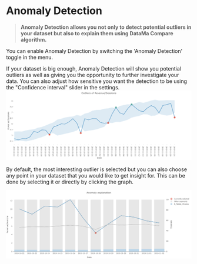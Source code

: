# Anomaly Detection

> **Anomaly Detection allows you not only to detect potential outliers in your dataset but also to explain them using DataMa Compare algorithm.**

You can enable Anomaly Detection by switching the 'Anomaly Detection' toggle in the menu.

If your dataset is big enough, Anomaly Detection will show you potential outliers as well as giving you the opportunity to further investigate your data. You can also adjust how sensitive you want the detection to be using the "Confidence interval" slider in the settings.
![anomaly_detection](images/anomaly_detection.png)

By default, the most interesting outlier is selected but you can also choose any point in your dataset that you would like to get insight for. This can be done by selecting it or directly by clicking the graph.

![anomaly_explanation](images/anomaly_explanation.png)
